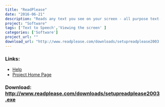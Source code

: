 ```yaml
---
title: "ReadPlease"
date: "2016-06-21"
description: "Reads any text you see on your screen - all purpose text-to-speech software.  Available in a freeware version, and a payed plus version.  This is not open source."
project: "Software"
tags: ['Text to Speech','Viewing the screen' ]
categories: ['Software']
project_url: ""
download_url: "http://www.readplease.com/downloads/setupreadplease2003.exe"
---
```



### Links:
- <a href="http://www.oatsoft.org/Software/readplease/help">Help</a>
- <a href="http://www.readplease.com/english/readplease.php">Project Home Page</a>

### Download: http://www.readplease.com/downloads/setupreadplease2003.exe 